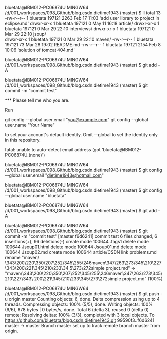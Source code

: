 
bluetata@IBM012-PC06874U MINGW64 /d/001_workspaces/098_Github/blog.csdn.dietime1943 (master)
$ ll
total 13
-rw-r--r-- 1 bluetata 197121 2263 Feb 17 11:03 'add user library to project in eclipse.md'
drwxr-xr-x 1 bluetata 197121    0 May 11 16:18  article/
drwxr-xr-x 1 bluetata 197121    0 Mar 29 22:10  interviews/
drwxr-xr-x 1 bluetata 197121    0 Mar 29 22:10  jsoup/  
drwxr-xr-x 1 bluetata 197121    0 Mar 29 22:10  maven/
-rw-r--r-- 1 bluetata 197121   73 Mar 28 19:02  README.md
-rw-r--r-- 1 bluetata 197121 2154 Feb  8 10:06 'solution of tomcat 404.md'

bluetata@IBM012-PC06874U MINGW64 /d/001_workspaces/098_Github/blog.csdn.dietime1943 (master)
$ git add -A

bluetata@IBM012-PC06874U MINGW64 /d/001_workspaces/098_Github/blog.csdn.dietime1943 (master)
$ git commit -m "commit test"

*** Please tell me who you are.

Run

  git config --global user.email "you@example.com"
  git config --global user.name "Your Name"

to set your account's default identity.
Omit --global to set the identity only in this repository.

fatal: unable to auto-detect email address (got 'bluetata@IBM012-PC06874U.(none)')

bluetata@IBM012-PC06874U MINGW64 /d/001_workspaces/098_Github/blog.csdn.dietime1943 (master)
$ git config --global user.email "dietime1943@hotmail.com"

bluetata@IBM012-PC06874U MINGW64 /d/001_workspaces/098_Github/blog.csdn.dietime1943 (master)
$ git config --global user.name "bluetata"

bluetata@IBM012-PC06874U MINGW64 /d/001_workspaces/098_Github/blog.csdn.dietime1943 (master)
$ git add -A

bluetata@IBM012-PC06874U MINGW64 /d/001_workspaces/098_Github/blog.csdn.dietime1943 (master)
$ git commit -m "commit test"
[master f6d6241] commit test
 6 files changed, 6 insertions(+), 96 deletions(-)
 create mode 100644 .tags1
 delete mode 100644 Jsoup01.html
 delete mode 100644 Jsoup01.md
 delete mode 100644 Jsoup02.md
 create mode 100644 article/CSDN link problems.md
 rename "maven/ \343\200\220\350\207\252\345\255\246maven\347\263\273\345\210\227\343\200\221\345\210\233\34                           5\273\272simple project.md" => "maven/\343\200\220\350\207\252\345\255\246maven\347\263\273\345\210\227\343\                           200\221\345\210\233\345\273\272simple project.md" (100%)

bluetata@IBM012-PC06874U MINGW64 /d/001_workspaces/098_Github/blog.csdn.dietime1943 (master)
$ git push -u origin master
Counting objects: 6, done.
Delta compression using up to 4 threads.
Compressing objects: 100% (5/5), done.
Writing objects: 100% (6/6), 678 bytes | 0 bytes/s, done.
Total 6 (delta 3), reused 0 (delta 0)
remote: Resolving deltas: 100% (3/3), completed with 3 local objects.
To https://github.com/bluetata/blog.csdn.dietime1943.git
   99590f3..f6d6241  master -> master
Branch master set up to track remote branch master from origin.
